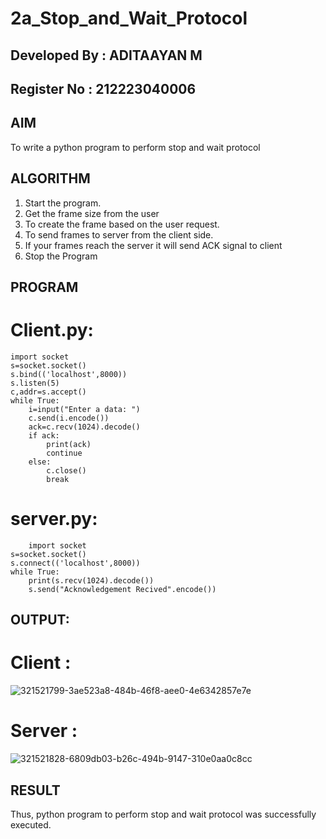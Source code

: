 # 2a_Stop_and_Wait_Protocol

## Developed By : ADITAAYAN M
## Register No  : 212223040006


## AIM 
To write a python program to perform stop and wait protocol
## ALGORITHM
1. Start the program.
2. Get the frame size from the user
3. To create the frame based on the user request.
4. To send frames to server from the client side.
5. If your frames reach the server it will send ACK signal to client
6. Stop the Program
## PROGRAM
# Client.py:
```
import socket
s=socket.socket()
s.bind(('localhost',8000))
s.listen(5)
c,addr=s.accept()
while True:
    i=input("Enter a data: ")
    c.send(i.encode())
    ack=c.recv(1024).decode()
    if ack:
        print(ack)
        continue
    else:
        c.close()
        break
```

# server.py:
```
    import socket
s=socket.socket()
s.connect(('localhost',8000))
while True:
    print(s.recv(1024).decode())
    s.send("Acknowledgement Recived".encode())
```
## OUTPUT:
# Client :
![321521799-3ae523a8-484b-46f8-aee0-4e6342857e7e](https://github.com/Aditaayan/2a_Stop_and_Wait_Protocol/assets/147473394/342905ca-15ca-46fd-a544-a5cd5021b69f)


# Server :
![321521828-6809db03-b26c-494b-9147-310e0aa0c8cc](https://github.com/Aditaayan/2a_Stop_and_Wait_Protocol/assets/147473394/92c0527e-e882-4b0a-abd3-2651c406fe89)

## RESULT
Thus, python program to perform stop and wait protocol was successfully executed.
